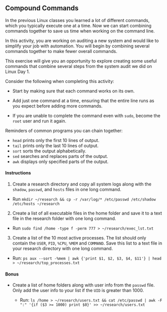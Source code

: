 ## Compound Commands

In the previous Linux classes you learned a lot of different commands, which you typically execute one at a time. Now we can start combining commands together to save us time when working on the command line.

In this activity, you are working on auditing a new system and would like to simplify your job with automation. You will begin by combining several commands together to make fewer overall commands.

This exercise will give you an opportunity to explore creating some useful commands that combine several steps from the system audit we did on Linux Day 1.


Consider the following when completing this activity: 

  - Start by making sure that each command works on its own.

  - Add just one command at a time, ensuring that the entire line runs as you expect before adding more commands.

  - If you are unable to complete the command even with `sudo`, become the `root` user and run it again. 


Reminders of common programs you can chain together:

- `head` prints only the first 10 lines of output.
- `tail` prints only the last 10 lines of output.
- `sort` sorts the output alphabetically.
- `sed`  searches and replaces parts of the output.
- `awk`  displays only specified parts of the output.

#### Instructions

1. Create a research directory and copy all system logs along with the `shadow`, `passwd`, and `hosts` files in one long command.

- Run `mkdir ~/research && cp -r /var/log/* /etc/passwd /etc/shadow /etc/hosts ~/research`


2. Create a list of all executable files in the home folder and save it to a text file in the research folder with one long command.
- Run `sudo find /home -type f -perm 777 > ~/research/exec_lst.txt`

3. Create a list of the 10 most active processes. The list should only contain the `USER`, `PID`, `%CPU`, `%MEM` and `COMMAND`. Save this list to a text file in your research directory with one long command.
- Run: `ps aux --sort -%mem | awk {'print $1, $2, $3, $4, $11'} | head > ~/research/top_processes.txt`

#### Bonus

- Create a list of home folders along with user info from the `passwd` file. Only add the user info to your list if the `UID` is greater than 1000.

   - Run: `ls /home > ~/research/users.txt && cat /etc/passwd | awk -F ":" '{if ($3 >= 1000) print $0}' >> ~/research/users.txt`

